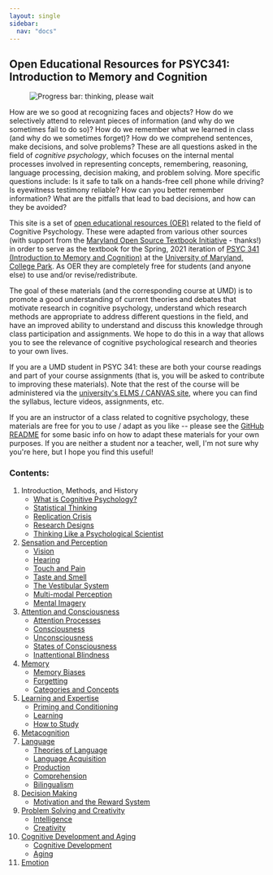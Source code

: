 ```yaml
---
layout: single
sidebar:
  nav: "docs"
---
```

## Open Educational Resources for PSYC341: Introduction to Memory and Cognition

<figure>
    <img src="https://UMDOER.github.io/PSYC341OER/images/thinking_cc0.jpg" alt="Progress bar: thinking, please wait">
</figure>

How are we so good at recognizing faces and objects? How do we selectively attend to relevant pieces of information (and why do we sometimes fail to do so)? How do we remember what we learned in class (and why do we sometimes forget)? How do we comprehend sentences, make decisions, and solve problems? These are all questions asked in the field of *cognitive psychology*, which focuses on the internal mental processes involved in representing concepts, remembering, reasoning, language processing, decision making, and problem solving. More specific questions include: Is it safe to talk on a hands-free cell phone while driving? Is eyewitness testimony reliable? How can you better remember information? What are the pitfalls that lead to bad decisions, and how can they be avoided?

This site is a set of [open educational resources (OER)](https://en.wikipedia.org/wiki/Open_educational_resources) related to the field of Cognitive Psychology. These were adapted from various other sources (with support from the [Maryland Open Source Textbook Initiative](https://www.oer-maryland.org/) - thanks!) in order to serve as the textbook for the Spring, 2021 iteration of [PSYC 341 (Introduction to Memory and Cognition)](https://app.testudo.umd.edu/soc/202101/PSYC/PSYC341) at the [University of Maryland, College Park](https://umd.edu/). As OER they are completely free for students (and anyone else) to use and/or revise/redistribute. 

The goal of these materials (and the corresponding course at UMD) is to promote a good understanding of current theories and debates that motivate research in cognitive psychology, understand which research methods are appropriate to address different questions in the field, and have an improved ability to understand and discuss this knowledge through class participation and assignments. We hope to do this in a way that allows you to see the relevance of cognitive psychological research and theories to your own lives.

If you are a UMD student in PSYC 341: these are both your course readings and part of your course assignments (that is, you will be asked to contribute to improving these materials). Note that the rest of the course will be administered via the [university's ELMS / CANVAS site](https://elms.umd.edu/), where you can find the syllabus, lecture videos, assignments, etc. 

If you are an instructor of a class related to cognitive psychology, these materials are free for you to use / adapt as you like -- please see the [GitHub README](https://github.com/UMDOER/PSYC341OER/blob/master/README.md) for some basic info on how to adapt these materials for your own purposes. If you are neither a student nor a teacher, well, I'm not sure why you're here, but I hope you find this useful! 

### Contents:

1. Introduction, Methods, and History
    * [What is Cognitive Psychology?](/_pages/intro-methods/introduction.md)
    * [Statistical Thinking](/_pages/intro-methods/statisticalthinking.md)
    * [Replication Crisis](/_pages/intro-methods/replicationcrisis.md)
    * [Research Designs](/_pages/intro-methods/researchdesigns.md)
    * [Thinking Like a Psychological Scientist](/_pages/intro-methods/thinkinglikeapsychscientist.md)
2. [Sensation and Perception](/_pages/sensation-perception.md)
    * [Vision](/_pages/sensation-perception/vision.md)
    * [Hearing](/_pages/sensation-perception/hearing.md)
    * [Touch and Pain](/_pages/sensation-perception/touch-pain.md)
    * [Taste and Smell](/_pages/sensation-perception/taste-smell.md)
    * [The Vestibular System](/_pages/sensation-perception/vestibular.md)
    * [Multi-modal Perception](/_pages/sensation-perception/multimodalperception.md)
    * [Mental Imagery](/_pages/sensation-perception/mentalimagery.md)
3. [Attention and Consciousness](/_pages/attention-consciousness.md)
    * [Attention Processes](/_pages/attention-consciousness/attentionprocesses.md)
    * [Consciousness](/_pages/attention-consciousness/consciousness.md)
    * [Unconsciousness](/_pages/attention-consciousness/unconsciousness.md)
    * [States of Consciousness](/_pages/attention-consciousness/statesofconsciousness.md)
    * [Inattentional Blindness](/_pages/attention-consciousness/inattentionalblindness.md)
4. [Memory](/_pages/memory.md)
    * [Memory Biases](/_pages/memory/memorybiases.md)
    * [Forgetting](/_pages/memory/forgetting.md)
    * [Categories and Concepts](/_pages/memory/categoriesandconcepts.md)
5. [Learning and Expertise](/_pages/learning-expertise.md)
    * [Priming and Conditioning](/_pages/learning-expertise/priming.md)
    * [Learning](/_pages/learning-expertise/learning.md)
    * [How to Study](/_pages/learning-expertise/howtostudy.md)
6. [Metacognition](/_pages/metacognition.md)
7. [Language](/_pages/language.md)
    * [Theories of Language](/_pages/language/theoriesoflang.md)
    * [Language Acquisition](/_pages/language/langacq.md)
    * [Production](/_pages/language/production.md)
    * [Comprehension](/_pages/language/comprehension.md)
    * [Bilingualism](/_pages/language/bilingualism.md)
8. [Decision Making](/_pages/decisionmaking.md)
    * [Motivation and the Reward System](/_pages/decisionmaking/motivation.md)
9. [Problem Solving and Creativity](/_pages/problemsolving-creativity.md)
    * [Intelligence](/_pages/problemsolving-creativity/intelligence.md)
    * [Creativity](/_pages/problemsolving-creativity/creativity.md)
10. [Cognitive Development and Aging](/_pages/cogdev-aging.md)
    * [Cognitive Development](/_pages/cogdev-aging/cognitivedevelopment.md)
    * [Aging](/_pages/cogdev-aging/aging.md)
11. [Emotion](/_pages/emotion.md)

